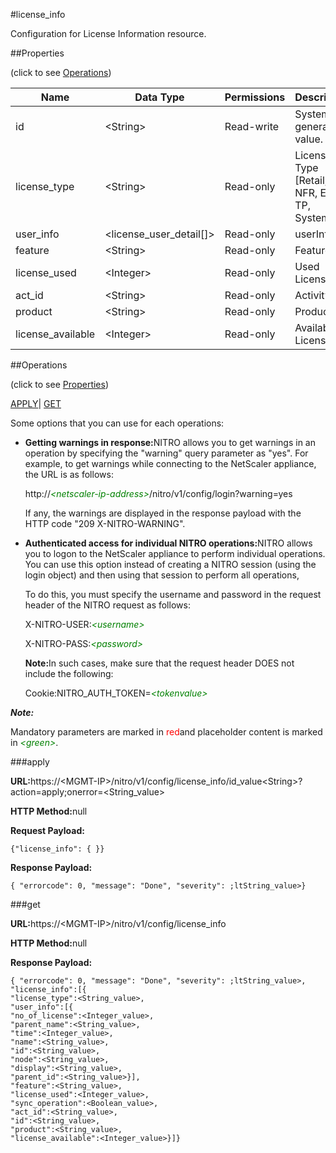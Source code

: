 #license_info

Configuration for License Information resource.


##Properties 
<span>(click to see [Operations](#opera))</span>


<table><thead><tr><th>Name</th><th>Data Type</th><th>Permissions</th><th>Description</th></tr></thead><tbody><tr><td>id</td><td>&lt;String></td><td>Read-write</td><td>System generated value.</td></tr><tr><td>license_type</td><td>&lt;String></td><td>Read-only</td><td>License Type [Retail, NFR, Eval, TP, System].</td></tr><tr><td>user_info</td><td>&lt;license_user_detail[]></td><td>Read-only</td><td>userInfo.</td></tr><tr><td>feature</td><td>&lt;String></td><td>Read-only</td><td>Feature.</td></tr><tr><td>license_used</td><td>&lt;Integer></td><td>Read-only</td><td>Used Licenses.</td></tr><tr><td>act_id</td><td>&lt;String></td><td>Read-only</td><td>Activity Id.</td></tr><tr><td>product</td><td>&lt;String></td><td>Read-only</td><td>Product.</td></tr><tr><td>license_available</td><td>&lt;Integer></td><td>Read-only</td><td>Available Licenses.</td></tr></tbody></table>
##Operations 
<span>(click to see [Properties](#prope))</span>


[APPLY](#)| [GET]()


Some options that you can use for each operations:
<ul><li><p><b>Getting warnings in response:</b>NITRO allows you to get warnings in an operation by specifying the "warning" query parameter as "yes". For example, to get warnings while connecting to the NetScaler appliance, the URL is as follows:</p><p>http://<span style="color:green;font-style:italic;">&lt;netscaler-ip-address&gt;</span>/nitro/v1/config/login?warning=yes</p><p>If any, the warnings are displayed in the response payload with the HTTP code "209 X-NITRO-WARNING".</p></li><li><p><b>Authenticated access for individual NITRO operations:</b>NITRO allows you to logon to the NetScaler appliance to perform individual operations. You can use this option instead of creating a NITRO session (using the login object) and then using that session to perform all operations,</p><p>To do this, you must specify the username and password in the request header of the NITRO request as follows:</p><p>X-NITRO-USER:<span style="color:green;font-style:italic;">&lt;username&gt;</span></p><p>X-NITRO-PASS:<span style="color:green;font-style:italic;">&lt;password&gt;</span></p><p><b>Note:</b>In such cases, make sure that the request header DOES not include the following:</p><p>Cookie:NITRO_AUTH_TOKEN=<span style="color:green;font-style:italic;">&lt;tokenvalue&gt;</span></p></li></ul>



***Note:*** 
Mandatory parameters are marked in <span style="color:#FF0000;">red</span>and placeholder content is marked in <span style="color:green;font-style:italic">&lt;green&gt;</span>.

###apply



<b>URL:</b>https://&lt;MGMT-IP&gt;/nitro/v1/config/license_info/id_value&lt;String&gt;?action=apply;onerror=&lt;String_value&gt;
<b>HTTP Method:</b>null
<b>Request Payload: </b>```{"license_info": { }}```
<b>Response Payload: </b>```{ "errorcode": 0, "message": "Done", "severity": ;ltString_value>}```



###get



<b>URL:</b>https://&lt;MGMT-IP&gt;/nitro/v1/config/license_info
<b>HTTP Method:</b>null
<b>Response Payload: </b>```{ "errorcode": 0, "message": "Done", "severity": ;ltString_value>, "license_info":[{"license_type":<String_value>,"user_info":[{"no_of_license":<Integer_value>,"parent_name":<String_value>,"time":<Integer_value>,"name":<String_value>,"id":<String_value>,"node":<String_value>,"display":<String_value>,"parent_id":<String_value>}],"feature":<String_value>,"license_used":<Integer_value>,"sync_operation":<Boolean_value>,"act_id":<String_value>,"id":<String_value>,"product":<String_value>,"license_available":<Integer_value>}]}```



